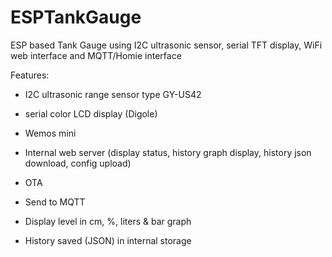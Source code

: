 # ESPTankGauge
ESP based Tank Gauge using I2C ultrasonic sensor, serial TFT display, WiFi web interface and MQTT/Homie interface

Features:
* I2C ultrasonic range sensor type GY-US42
* serial color LCD display (Digole)
* Wemos mini

* Internal web server (display status, history graph display, history json download, config upload)
* OTA
* Send to MQTT
* Display level in cm, %, liters & bar graph
* History saved (JSON) in internal storage
